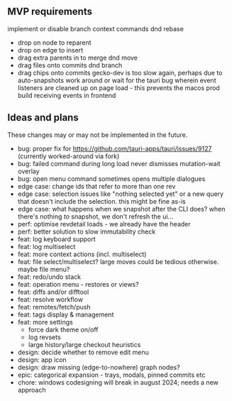 MVP requirements
----------------
implement or disable branch context commands
dnd rebase 
- drop on node to reparent
- drop on edge to insert
- drag extra parents in to merge
dnd move
- drag files onto commits
dnd branch
- drag chips onto commits
gecko-dev is too slow again, perhaps due to auto-snapshots
work around or wait for the tauri bug wherein event listeners are cleaned up on page load - this prevents the macos prod build receiving events in frontend

Ideas and plans
---------------
These changes may or may not be implemented in the future.
* bug: proper fix for https://github.com/tauri-apps/tauri/issues/9127 (currently worked-around via fork)
* bug: failed command during long load never dismisses mutation-wait overlay
* bug: open menu command sometimes opens multiple dialogues
* edge case: change ids that refer to more than one rev
* edge case: selection issues like "nothing selected yet" or a new query that doesn't include the selection. this might be fine as-is
* edge case: what happens when we snapshot after the CLI does? when there's nothing *to* snapshot, we don't refresh the ui...
* perf: optimise revdetail loads - we already have the header
* perf: better solution to slow immutability check
* feat: log keyboard support
* feat: log multiselect
* feat: more context actions (incl. multiselect)
* feat: file select/multiselect? large moves could be tedious otherwise. maybe file menu?
* feat: redo/undo stack
* feat: operation menu - restores or views?
* feat: diffs and/or difftool
* feat: resolve workflow 
* feat: remotes/fetch/push
* feat: tags display & management
* feat: more settings
    - force dark theme on/off
    - log revsets
    - large history/large checkout heuristics
* design: decide whether to remove edit menu
* design: app icon
* design: draw missing (edge-to-nowhere) graph nodes?
* epic: categorical expansion - trays, modals, pinned commits etc
* chore: windows codesigning will break in august 2024; needs a new approach